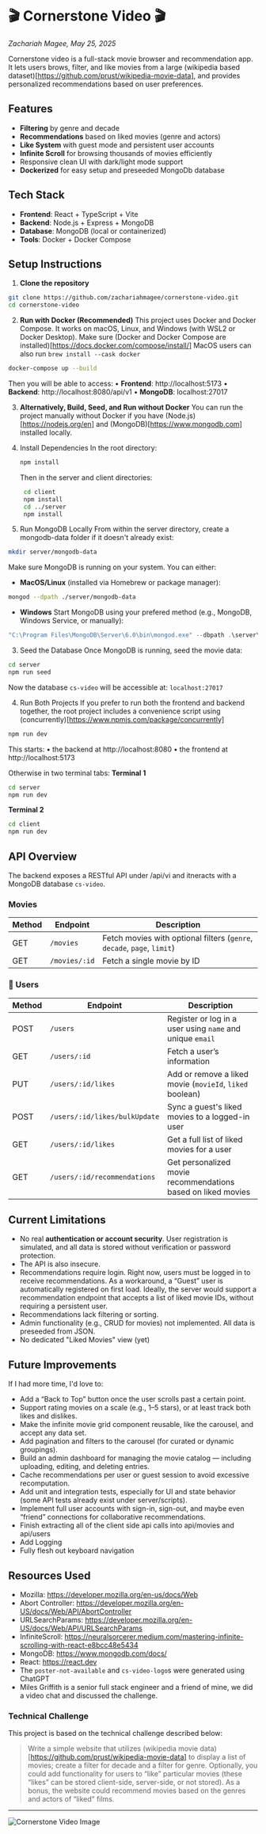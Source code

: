# 🎬 Cornerstone Video 🎬
_Zachariah Magee, May 25, 2025_

Cornerstone video is a full-stack movie browser and recommendation app. It lets users brows, filter, and like movies from a large (wikipedia based dataset)[https://github.com/prust/wikipedia-movie-data], and provides personalized recommendations based on user preferences.

## Features
- **Filtering** by genre and decade
- **Recommendations** based on liked movies (genre and actors)
- **Like System** with guest mode and persistent user accounts
- **Infinite Scroll** for browsing thousands of movies efficiently
- Responsive clean UI with dark/light mode support
- **Dockerized** for easy setup and preseeded MongoDb database

## Tech Stack
- **Frontend**: React + TypeScript + Vite
- **Backend**: Node.js + Express + MongoDB
- **Database**: MongoDB (local or containerized)
- **Tools**: Docker + Docker Compose


## Setup Instructions

1. **Clone the repository**
```sh
git clone https://github.com/zachariahmagee/cornerstone-video.git
cd cornerstone-video
```
2. **Run with Docker (Recommended)**
This project uses Docker and Docker Compose. It works on macOS, Linux, and Windows (with WSL2 or Docker Desktop).
Make sure (Docker and Docker Compose are installed)[https://docs.docker.com/compose/install/] 
MacOS users can also run `brew install --cask docker`

```sh
docker-compose up --build
```
Then you will be able to access:
	•	**Frontend**: http://localhost:5173
	•	**Backend**: http://localhost:8080/api/v1
	•	**MongoDB**: localhost:27017


3. **Alternatively, Build, Seed, and Run without Docker**
You can run the project manually without Docker if you have (Node.js)[https://nodejs.org/en] and (MongoDB)[https://www.mongodb.com] installed locally. 

1. Install Dependencies
   In the root directory:
   ```sh
   npm install
   ```
   Then in the server and client directories:
   ```sh
    cd client
    npm install
    cd ../server
    npm install
   ```

2. Run MongoDB Locally
From within the server directory, create a mongodb-data folder if it doesn't already exist:
```sh
mkdir server/mongodb-data
```
Make sure MongoDB is running on your system. You can either:
- **MacOS/Linux** (installed via Homebrew or package manager):
```sh
mongod --dpath ./server/mongodb-data
```
- **Windows**
Start MongoDB using your prefered method (e.g., MongoDB, Windows Service, or manually):
```powershell
"C:\Program Files\MongoDB\Server\6.0\bin\mongod.exe" --dbpath .\server\mongodb-data
```

3. Seed the Database
Once MongoDB is running, seed the movie data:
```sh
cd server
npm run seed
```
Now the database `cs-video` will be accessible at: `localhost:27017`

4. Run Both Projects
If you prefer to run both the frontend and backend together, the root project includes a convenience script using (concurrently)[https://www.npmjs.com/package/concurrently]
```sh
npm run dev
```

This starts:
	•	the backend at http://localhost:8080
	•	the frontend at http://localhost:5173

Otherwise in two terminal tabs:
**Terminal 1**
```sh
cd server
npm run dev
```
**Terminal 2**
```sh
cd client
npm run dev
```


## API Overview

The backend exposes a RESTful API under /api/vi and itneracts with a MongoDB database `cs-video`.

### Movies
| Method | Endpoint        | Description                                                            |
|--------|------------------|------------------------------------------------------------------------|
| GET    | `/movies`        | Fetch movies with optional filters (`genre`, `decade`, `page`, `limit`) |
| GET    | `/movies/:id`    | Fetch a single movie by ID                                             |

### 👤 Users

| Method | Endpoint                          | Description                                                      |
|--------|-----------------------------------|------------------------------------------------------------------|
| POST   | `/users`                          | Register or log in a user using `name` and unique `email`        |
| GET    | `/users/:id`                      | Fetch a user’s information                                       |
| PUT    | `/users/:id/likes`                | Add or remove a liked movie (`movieId`, `liked` boolean)         |
| POST   | `/users/:id/likes/bulkUpdate`     | Sync a guest's liked movies to a logged-in user                  |
| GET    | `/users/:id/likes`                | Get a full list of liked movies for a user                       |
| GET    | `/users/:id/recommendations`      | Get personalized movie recommendations based on liked movies     |


## Current Limitations
- No real **authentication or account security**. User registration is simulated, and all data is stored without verification or password protection. 
- The API is also insecure.
- Recommendations require login. Right now, users must be logged in to receive recommendations. As a workaround, a “Guest” user is automatically registered on first load. Ideally, the server would support a recommendation endpoint that accepts a list of liked movie IDs, without requiring a persistent user.
- Recommendations lack filtering or sorting.
- Admin functionality (e.g., CRUD for movies) not implemented. All data is preseeded from JSON.
- No dedicated "Liked Movies" view (yet)

## Future Improvements
If I had more time, I'd love to:
- Add a “Back to Top” button once the user scrolls past a certain point.
- Support rating movies on a scale (e.g., 1–5 stars), or at least track both likes and dislikes.
- Make the infinite movie grid component reusable, like the carousel, and accept any data set.
- Add pagination and filters to the carousel (for curated or dynamic groupings).
- Build an admin dashboard for managing the movie catalog — including uploading, editing, and deleting entries.
- Cache recommendations per user or guest session to avoid excessive recomputation.
- Add unit and integration tests, especially for UI and state behavior (some API tests already exist under server/scripts).
- Implement full user accounts with sign-in, sign-out, and maybe even “friend” connections for collaborative recommendations.
- Finish extracting all of the client side api calls into api/movies and api/users
- Add Logging
- Fully flesh out keyboard navigation


## Resources Used
- Mozilla: https://developer.mozilla.org/en-us/docs/Web
- Abort Controller: https://developer.mozilla.org/en-US/docs/Web/API/AbortController
- URLSearchParams: https://developer.mozilla.org/en-US/docs/Web/API/URLSearchParams
- InfiniteScroll: https://neuralsorcerer.medium.com/mastering-infinite-scrolling-with-react-e8bcc48e5434
- MongoDB: https://www.mongodb.com/docs/
- React: https://react.dev
- The `poster-not-available` and `cs-video-logo`s were generated using ChatGPT
- Miles Griffith is a senior full stack engineer and a friend of mine, we did a video chat and discussed the challenge.

### Technical Challenge
This project is based on the technical challenge described below:

> Write a simple website that utilizes (wikipedia movie data)[https://github.com/prust/wikipedia-movie-data] to display a list of movies; create a filter for decade and a filter for genre. Optionally, you could add functionality for users to “like” particular movies (these “likes” can be stored client-side, server-side, or not stored). As a bonus, the website could recommend movies based on the genres and actors of “liked” films.

---

![Cornerstone Video Image](/client/public/cs-video-logo1x1.png)